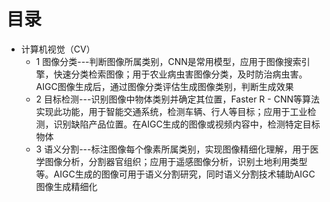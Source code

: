 # 目录
* 计算机视觉（CV）
  * 1 图像分类---判断图像所属类别，CNN是常用模型，应用于图像搜索引擎，快速分类检索图像；用于农业病虫害图像分类，及时防治病虫害。AIGC图像生成后，通过图像分类评估生成图像类别，判断生成效果
  * 2 目标检测---识别图像中物体类别并确定其位置，Faster R - CNN等算法实现此功能，用于智能交通系统，检测车辆、行人等目标；应用于工业检测，识别缺陷产品位置。在AIGC生成的图像或视频内容中，检测特定目标物体
  * 3 语义分割---标注图像每个像素所属类别，实现图像精细化理解，用于医学图像分析，分割器官组织；应用于遥感图像分析，识别土地利用类型等。AIGC生成的图像可用于语义分割研究，同时语义分割技术辅助AIGC图像生成精细化
